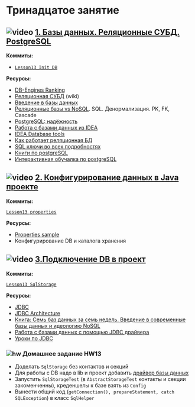 # Тринадцатое занятие

## ![video](https://cloud.githubusercontent.com/assets/13649199/13672715/06dbc6ce-e6e7-11e5-81a9-04fbddb9e488.png) [1. Базы данных. Реляционные СУБД. PostgreSQL](https://drive.google.com/open?id=0B_4NpoQW1xfpOHFGQTUydzdKaFE)
**Коммиты:**

- [`Lesson13 Init DB`](https://github.com/JavaWebinar/basejava/blob/79f4e1d3ecc9ce306504a991fcca00c81c992f8c/config/init_db.sql)

**Ресурсы:**
- [DB-Engines Ranking](http://db-engines.com/en/ranking)
- [Реляционная СУБД](https://ru.wikipedia.org/wiki/Реляционная_СУБД) (wiki)
- [Введение в базы данных](http://www.codenet.ru/progr/vbasic/vb_db/1.php)
- [Реляционные базы vs NoSQL](http://habrahabr.ru/post/103021). SQL. Денормализация. PK, FK, Cascade
- [PostgreSQL: надёжность](https://ru.wikipedia.org/wiki/PostgreSQL#Качество_исходного_кода)
- [Работа с базами данных из IDEA](https://habrahabr.ru/company/JetBrains/blog/204064)
- [IDEA Database tools](https://www.jetbrains.com/datagrip/features)
- [Как работает реляционная БД](https://habrahabr.ru/company/mailru/blog/266811)
- [SQL ключи во всех подробностях](https://habrahabr.ru/company/oleg-bunin/blog/348172)
- [Книги по postgreSQL](https://postgrespro.ru/education/books)
- [Интерактивная обучалка по postgreSQL](pgexercises.com)

## ![video](https://cloud.githubusercontent.com/assets/13649199/13672715/06dbc6ce-e6e7-11e5-81a9-04fbddb9e488.png) [2. Конфигурирование данных в Java проекте](https://drive.google.com/open?id=0B_4NpoQW1xfpQUpkVTJiQnpBNnM)
**Коммиты:**

[`Lesson13 properties`](https://github.com/JavaWebinar/basejava/tree/25f4dd3b23790cc74c30d3703b16fa6af09c3905)

**Ресурсы:**

- [Properties sample](https://www.mkyong.com/java/java-properties-file-examples)
- Конфигурирование DB и каталога хранения  

## ![video](https://cloud.githubusercontent.com/assets/13649199/13672715/06dbc6ce-e6e7-11e5-81a9-04fbddb9e488.png) [3.Подключение DB в проект](https://drive.google.com/open?id=0B_4NpoQW1xfpWVVSOURIeDNEMUk)
**Коммиты:**

[`Lesson13 SqlStorage`](https://github.com/JavaWebinar/basejava/tree/62705ea7e24dda66647b47971f83f1507dd80016)

**Ресурсы:**

- [JDBC](http://ru.wikipedia.org/wiki/Java_Database_Connectivity)
- [JDBC Architecture](http://www.developersbook.com/jdbc/interview-questions/jdbc-interview-questions-faqs.php)
- [Книга: Семь баз данных за семь недель. Введение в современные базы данных и идеологию NoSQL](http://www.ozon.ru/context/detail/id/19383907)
- [Работа с базами данных с помощью JDBC драйвера](https://devcolibri.com/работа-с-бд-mysql-postgresql-с-помощью-jdbc-драйвера)
- [Уроки по JDBC](https://www.youtube.com/playlist?list=PLIU76b8Cjem5qdMQLXiIwGLTLyUHkTqi2)

### ![hw](https://cloud.githubusercontent.com/assets/13649199/13672719/09593080-e6e7-11e5-81d1-5cb629c438ca.png) Домашнее задание HW13
- Доделать `SqlStorage` без контактов и секций
- Для работы с DB надо в lib и проект добавить [драйвер базы данных](http://repo1.maven.org/maven2/org/postgresql/postgresql/42.2.1)
- Запустить `SqlStorageTest` (в `AbstractStorageTest` контакты и секции закоменченны), креденшелы к базе взять из `Config`
- Вынести общий код (`getConnection(), prepareStatement, catch SQLException`) в класс `SqlHelper`
